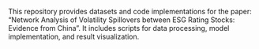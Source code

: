 This repository provides datasets and code implementations for the paper: “Network Analysis of Volatility Spillovers between ESG Rating Stocks: Evidence from China”.
It includes scripts for data processing, model implementation, and result visualization.
